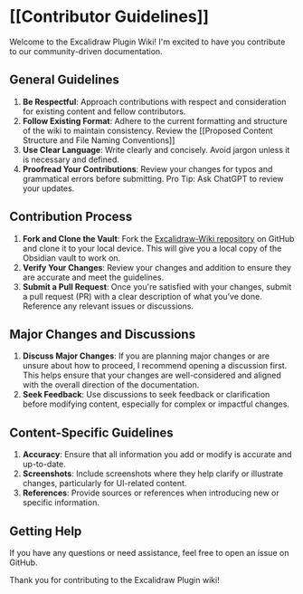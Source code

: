# [[Contributor Guidelines]]

Welcome to the Excalidraw Plugin Wiki! I'm excited to have you contribute to our community-driven documentation.

## General Guidelines

1. **Be Respectful**: Approach contributions with respect and consideration for existing content and fellow contributors.
2. **Follow Existing Format**: Adhere to the current formatting and structure of the wiki to maintain consistency. Review the [[Proposed Content Structure and File Naming Conventions]]
3. **Use Clear Language**: Write clearly and concisely. Avoid jargon unless it is necessary and defined.
4. **Proofread Your Contributions**: Review your changes for typos and grammatical errors before submitting. Pro Tip: Ask ChatGPT to review your updates.

## Contribution Process

1. **Fork and Clone the Vault**: Fork the [Excalidraw-Wiki repository](https://github.com/zsviczian/excalidraw-wiki) on GitHub and clone it to your local device. This will give you a local copy of the Obsidian vault to work on.
2. **Verify Your Changes**: Review your changes and addition to ensure they are accurate and meet the guidelines.
4. **Submit a Pull Request**: Once you're satisfied with your changes, submit a pull request (PR) with a clear description of what you’ve done. Reference any relevant issues or discussions.

## Major Changes and Discussions

1. **Discuss Major Changes**: If you are planning major changes or are unsure about how to proceed, I recommend opening a discussion first. This helps ensure that your changes are well-considered and aligned with the overall direction of the documentation.
2. **Seek Feedback**: Use discussions to seek feedback or clarification before modifying content, especially for complex or impactful changes.

## Content-Specific Guidelines

1. **Accuracy**: Ensure that all information you add or modify is accurate and up-to-date.
2. **Screenshots**: Include screenshots where they help clarify or illustrate changes, particularly for UI-related content.
3. **References**: Provide sources or references when introducing new or specific information.

## Getting Help

If you have any questions or need assistance, feel free to open an issue on GitHub.

Thank you for contributing to the Excalidraw Plugin wiki!
